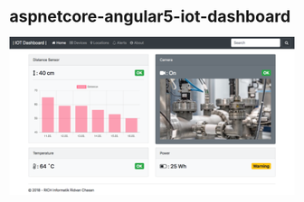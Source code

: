 # aspnetcore-angular5-iot-dashboard

![screenshot](https://github.com/rich-info/aspnetcore-angular5-iot-dashboard/blob/master/screenshots/iot-dashboard-screenshot.png)
